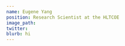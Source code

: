 ```yaml
---
name: Eugene Yang
position: Research Scientist at the HLTCOE
image_path: 
twitter: 
blurb: hi
---
```

